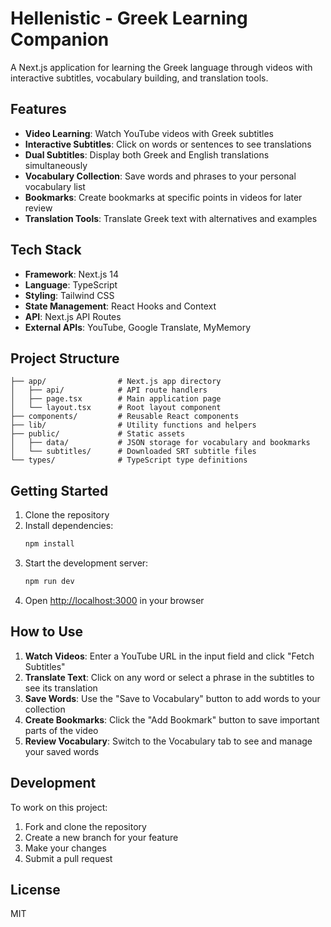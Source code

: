 # Hellenistic - Greek Learning Companion

A Next.js application for learning the Greek language through videos with interactive subtitles, vocabulary building, and translation tools.

## Features

- **Video Learning**: Watch YouTube videos with Greek subtitles
- **Interactive Subtitles**: Click on words or sentences to see translations
- **Dual Subtitles**: Display both Greek and English translations simultaneously
- **Vocabulary Collection**: Save words and phrases to your personal vocabulary list
- **Bookmarks**: Create bookmarks at specific points in videos for later review
- **Translation Tools**: Translate Greek text with alternatives and examples

## Tech Stack

- **Framework**: Next.js 14
- **Language**: TypeScript
- **Styling**: Tailwind CSS
- **State Management**: React Hooks and Context
- **API**: Next.js API Routes
- **External APIs**: YouTube, Google Translate, MyMemory

## Project Structure

```
├── app/                # Next.js app directory
│   ├── api/            # API route handlers
│   ├── page.tsx        # Main application page
│   └── layout.tsx      # Root layout component
├── components/         # Reusable React components
├── lib/                # Utility functions and helpers
├── public/             # Static assets 
│   ├── data/           # JSON storage for vocabulary and bookmarks
│   └── subtitles/      # Downloaded SRT subtitle files
└── types/              # TypeScript type definitions
```

## Getting Started

1. Clone the repository
2. Install dependencies:
   ```bash
   npm install
   ```
3. Start the development server:
   ```bash
   npm run dev
   ```
4. Open [http://localhost:3000](http://localhost:3000) in your browser

## How to Use

1. **Watch Videos**: Enter a YouTube URL in the input field and click "Fetch Subtitles"
2. **Translate Text**: Click on any word or select a phrase in the subtitles to see its translation
3. **Save Words**: Use the "Save to Vocabulary" button to add words to your collection
4. **Create Bookmarks**: Click the "Add Bookmark" button to save important parts of the video
5. **Review Vocabulary**: Switch to the Vocabulary tab to see and manage your saved words

## Development

To work on this project:

1. Fork and clone the repository
2. Create a new branch for your feature
3. Make your changes
4. Submit a pull request

## License

MIT 